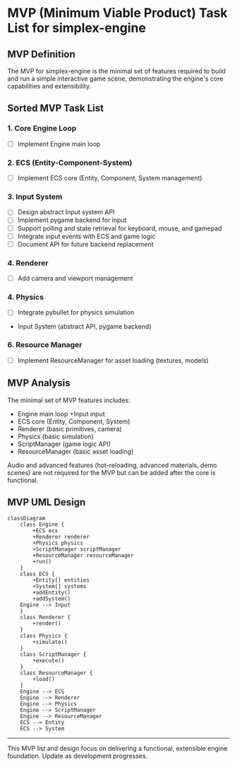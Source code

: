 # MVP (Minimum Viable Product) Task List for simplex-engine

## MVP Definition
The MVP for simplex-engine is the minimal set of features required to build and run a simple interactive game scene, demonstrating the engine's core capabilities and extensibility.

## Sorted MVP Task List

### 1. Core Engine Loop
- [ ] Implement Engine main loop
### 2. ECS (Entity-Component-System)
- [ ] Implement ECS core (Entity, Component, System management)

### 3. Input System
- [ ] Design abstract Input system API
- [ ] Implement pygame backend for input
- [ ] Support polling and state retrieval for keyboard, mouse, and gamepad
- [ ] Integrate input events with ECS and game logic
- [ ] Document API for future backend replacement

### 4. Renderer
- [ ] Add camera and viewport management

### 4. Physics
- [ ] Integrate pybullet for physics simulation

- Input System (abstract API, pygame backend)
### 6. Resource Manager
- [ ] Implement ResourceManager for asset loading (textures, models)

## MVP Analysis

The minimal set of MVP features includes:
- Engine main loop
        +Input input
- ECS core (Entity, Component, System)
- Renderer (basic primitives, camera)
- Physics (basic simulation)
- ScriptManager (game logic API)
- ResourceManager (basic asset loading)

Audio and advanced features (hot-reloading, advanced materials, demo scenes) are not required for the MVP but can be added after the core is functional.

## MVP UML Design

```mermaid
classDiagram
    class Engine {
        +ECS ecs
        +Renderer renderer
        +Physics physics
        +ScriptManager scriptManager
        +ResourceManager resourceManager
        +run()
    }
    class ECS {
        +Entity[] entities
        +System[] systems
        +addEntity()
        +addSystem()
    Engine --> Input
    }
    class Renderer {
        +render()
    }
    class Physics {
        +simulate()
    }
    class ScriptManager {
        +execute()
    }
    class ResourceManager {
        +load()
    }
    Engine --> ECS
    Engine --> Renderer
    Engine --> Physics
    Engine --> ScriptManager
    Engine --> ResourceManager
    ECS --> Entity
    ECS --> System
```

---
This MVP list and design focus on delivering a functional, extensible engine foundation. Update as development progresses.
